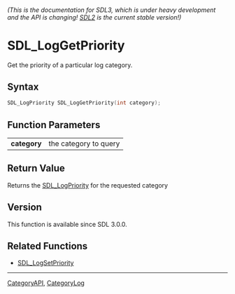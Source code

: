 ###### (This is the documentation for SDL3, which is under heavy development and the API is changing! [SDL2](https://wiki.libsdl.org/SDL2/) is the current stable version!)
# SDL_LogGetPriority

Get the priority of a particular log category.

## Syntax

```c
SDL_LogPriority SDL_LogGetPriority(int category);

```

## Function Parameters

|                  |                       |
| ---------------- | --------------------- |
| **category**     | the category to query |

## Return Value

Returns the [SDL_LogPriority](SDL_LogPriority.md) for the requested category

## Version

This function is available since SDL 3.0.0.

## Related Functions

* [SDL_LogSetPriority](SDL_LogSetPriority.md)

----
[CategoryAPI](CategoryAPI.md), [CategoryLog](CategoryLog.md)
